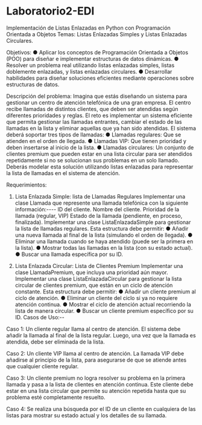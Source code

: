 # Laboratorio2-EDI

 Implementación de Listas Enlazadas en Python con Programación Orientada a
 Objetos
 Temas: Listas Enlazadas Simples y Listas Enlazadas Circulares.

Objetivos:
 ● Aplicar los conceptos de Programación Orientada a Objetos (POO) para diseñar e
 implementar estructuras de datos dinámicas.
 ● Resolver un problema real utilizando listas enlazadas simples, listas doblemente
 enlazadas, y listas enlazadas circulares.
 ● Desarrollar habilidades para diseñar soluciones eficientes mediante operaciones
 sobre estructuras de datos.

Descripción del problema:
 Imagina que estás diseñando un sistema para gestionar un centro de atención telefónica de
 una gran empresa. El centro recibe llamadas de distintos clientes, que deben ser atendidas
 según diferentes prioridades y reglas. El reto es implementar un sistema eficiente que
 permita gestionar las llamadas entrantes, cambiar el estado de las llamadas en la lista y
 eliminar aquellas que ya han sido atendidas.
 El sistema deberá soportar tres tipos de llamadas:
 ● Llamadas regulares: Que se atienden en el orden de llegada.
 ● Llamadas VIP: Que tienen prioridad y deben insertarse al inicio de la lista.
 ● Llamadas circulares: Un conjunto de clientes premium que pueden estar en una lista
 circular para ser atendidos repetidamente si no se solucionan sus problemas en un
 solo llamado.
 Deberás modelar esta solución utilizando listas enlazadas para representar la lista de
 llamadas en el sistema de atención.

Requerimientos:
 1. Lista Enlazada Simple: lista de Llamadas Regulares
 Implementar una clase Llamada que represente una llamada telefónica con la siguiente
 información:----
 ID del cliente.
 Nombre del cliente.
 Prioridad de la llamada (regular, VIP)
 Estado de la llamada (pendiente, en proceso, finalizada).
 Implementar una clase ListaEnlazadaSimple para gestionar la lista de llamadas regulares.
 Esta estructura debe permitir:
 ● Añadir una nueva llamada al final de la lista (simulando el orden de llegada).
 ● Eliminar una llamada cuando se haya atendido (puede ser la primera en la lista).
 ● Mostrar todas las llamadas en la lista (con su estado actual).
 ● Buscar una llamada específica por su ID.

 2. Lista Enlazada Circular: Lista de Clientes Premium
 Implementar una clase LlamadaPremium, que incluya una prioridad aún mayor.
 Implementar una clase ListaEnlazadaCircular para gestionar la lista circular de clientes
 premium, que están en un ciclo de atención constante.
 Esta estructura debe permitir:
 ● Añadir un cliente premium al ciclo de atención.
 ● Eliminar un cliente del ciclo si ya no requiere atención continua.
 ● Mostrar el ciclo de atención actual recorriendo la lista de manera circular.
 ● Buscar un cliente premium específico por su ID.
 Casos de Uso:--

 Caso 1: Un cliente regular llama al centro de atención. El sistema debe añadir la
 llamada al final de la lista regular. Luego, una vez que la llamada es atendida, debe
 ser eliminada de la lista.
 
 Caso 2: Un cliente VIP llama al centro de atención. La llamada VIP debe añadirse al
 principio de la lista, para asegurarse de que se atiende antes que cualquier cliente
 regular.
 
 Caso 3: Un cliente premium no logra resolver su problema en la primera llamada y
 pasa a la lista de clientes en atención continua. Este cliente debe estar en una lista
 circular que permite su atención repetida hasta que su problema esté
 completamente resuelto.
 
 Caso 4: Se realiza una búsqueda por el ID de un cliente en cualquiera de las listas
 para mostrar su estado actual y los detalles de su llamada.

